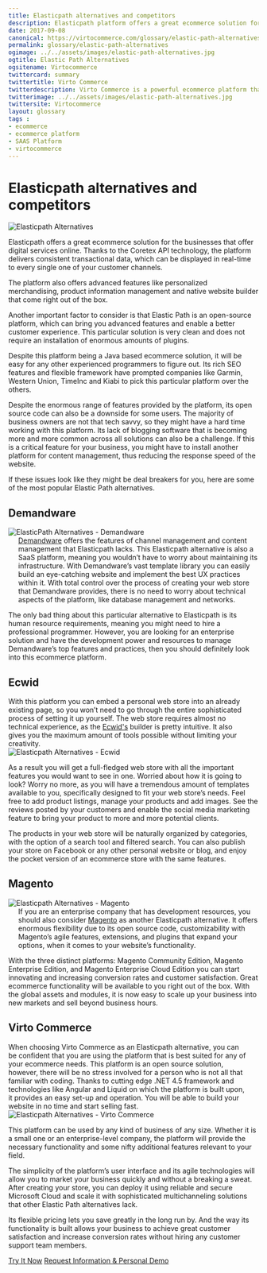 ```yaml
--- 
title: Elasticpath alternatives and competitors
description: Elasticpath platform offers a great ecommerce solution for the businesses that offer digital services online. It provides advanced features like personalized merchandising, product information management and native website builder that come right out of the box, but like every platform out there, this one has its downsides. So let's look at  Elastic Path alternatives and competitors.
date: 2017-09-08
canonical: https://virtocommerce.com/glossary/elastic-path-alternatives
permalink: glossary/elastic-path-alternatives
ogimage: ../../assets/images/elastic-path-alternatives.jpg
ogtitle: Elastic Path Alternatives
ogsitename: Virtocommerce
twittercard: summary
twittertitle: Virto Commerce
twitterdescription: Virto Commerce is a powerful ecommerce platform that includes everything you need to create an online store and sell online. Try it free with Free Community License
twitterimage: ../../assets/images/elastic-path-alternatives.jpg
twittersite: Virtocommerce
layout: glossary
tags : 
- ecommerce
- ecommerce platform
- SAAS Platform
- virtocommerce 
---
```

<div class="business-cnt">
    <div class="head __cart">
        <h1 class="title">Elasticpath alternatives and competitors</h1>
    </div>
    <img alt="Elasticpath Alternatives" src="assets/images/elastic-path-alternatives.jpg" />
    <p class="text">
    Elasticpath offers a great ecommerce solution for the businesses that offer digital services online. Thanks to the Coretex API technology, the platform delivers consistent transactional data, which can be displayed in real-time to every single one of your customer channels. </p>
    <p class="text">
    The platform also offers advanced features like personalized merchandising, product information management and native website builder that come right out of the box. </p>
    <p class="text">
    Another important factor to consider is that Elastic Path is an open-source platform, which can bring you advanced features and enable a better customer experience. This particular solution is very clean and does not require an installation of enormous amounts of plugins. </p>
    <p class="text">
    Despite this platform being a Java based ecommerce solution, it will be easy for any other experienced programmers to figure out. Its rich SEO features and flexible framework have prompted companies like Garmin, Western Union, TimeInc and Kiabi to pick this particular platform over the others. </p>
    <p class="text">
    Despite the enormous range of features provided by the platform, its open source code can also be a downside for some users. The majority of business owners are not that tech savvy, so they might have a hard time working with this platform. Its lack of blogging software that is becoming more and more common across all solutions can also be a challenge. If this is a critical feature for your business, you might have to install another platform for content management, thus reducing the response speed of the website. </p>
    <p class="text">
    If these issues look like they might be deal breakers for you, here are some of the most popular Elastic Path alternatives. </p>
    <h2>Demandware</h2>
    <div class="col-w">
        <div class="col __col-30">
            <img alt="ElasticPath Alternatives - Demandware" src="assets/images/demandware.jpg" />
        </div>
        <div class="col __col-70 text" style="margin-top: 0; padding-left: 20px;">
            <a href="http://www.demandware.com/" rel="nofollow">Demandware</a> offers the features of channel management and content management that Elasticpath lacks. This Elasticpath alternative is also a SaaS platform, meaning you wouldn’t have to worry about maintaining its infrastructure. 
            With Demandware’s vast template library you can easily build an eye-catching website and implement the best UX practices within it. With total control over the process of creating your web store that Demandware provides, there is no need to worry about technical aspects of the platform, like database management and networks. 
            </div>
        </div>
        <p class="text">
        The only bad thing about this particular alternative to Elasticpath is its human resource requirements, meaning you might need to hire a professional programmer. However, you are looking for an enterprise solution and have the development power and resources to manage Demandware’s top features and practices, then you should definitely look into this ecommerce platform. </p>
    <h2>Ecwid</h2>
    <div class="col-w">
        <div class="col __col-70 text" style="margin-top: 0; padding-right: 20px;">
           With this platform you can embed a personal web store into an already existing page, so you won’t need to go through the entire sophisticated process of setting it up yourself. The web store requires almost no technical experience, as the <a href="https://www.ecwid.com/" rel="nofollow">Ecwid's</a> builder is pretty intuitive. It also gives you the maximum amount of tools possible without limiting your creativity. 
           </div>
        <div class="col __col-30">
            <img alt="Elasticpath Alternatives - Ecwid" src="assets/images/ecwid.jpg" />
            </div>
        </div>
        <p class="text">
        As a result you will get a full-fledged web store with all the important features you would want to see in one. Worried about how it is going to look? Worry no more, as you will have a tremendous amount of templates available to you, specifically designed to fit your web store’s needs. Feel free to add product listings, manage your products and add images. See the reviews posted by your customers and enable the social media marketing feature to bring your product to more and more potential clients. </p>
        <p class="text">
        The products in your web store will be naturally organized by categories, with the option of a search tool and filtered search. You can also publish your store on Facebook or any other personal website or blog, and enjoy the pocket version of an ecommerce store with the same features.</p>
        <h2>Magento</h2>
    <div class="col-w">
        <div class="col __col-30">
            <img alt="Elasticpath Alternatives - Magento" src="assets/images/magento-1.jpg" />
        </div>
        <div class="col __col-70 text" style="margin-top: 0; padding-left: 20px;">
            If you are an enterprise company that has development resources, you should also consider <a href="https://magento.com/" rel="nofollow">Magento</a> as another Elasticpath alternative. It offers enormous flexibility due to its open source code, customizability with Magento’s agile features, extensions, and plugins that expand your options, when it comes to your website’s functionality.  
            </div>
        </div>
        <p class="text">
        With the three distinct platforms: Magento Community Edition, Magento Enterprise Edition, and Magento Enterprise Cloud Edition you can start innovating and increasing conversion rates and customer satisfaction. Great ecommerce functionality will be available to you right out of the box. With the global assets and modules, it is now easy to scale up your business into new markets and sell beyond business hours. </p>  
        <h2>Virto Commerce</h2>
    <div class="col-w">
        <div class="col __col-70 text" style="margin-top: 0; padding-right: 20px;">
           When choosing Virto Commerce as an Elasticpath alternative, you can be confident that you are using the platform that is best suited for any of your ecommerce needs. This platform is an open source solution, however, there will be no stress involved for a person who is not all that familiar with coding. Thanks to cutting edge .NET 4.5 framework and technologies like Angular and Liquid on which the platform is built upon, it provides an easy set-up and operation. You will be able to build your website in no time and start selling fast. 
           </div>
        <div class="col __col-30">
            <img alt="Elasticpath Alternatives - Virto Commerce" src="assets/images/virto-commerce-screen.jpg" />
            </div>
        </div>
        <p class="text">
        This platform can be used by any kind of business of any size. Whether it is a small one or an enterprise-level company, the platform will provide the necessary functionality and some nifty additional features relevant to your field. </p>
        <p class="text">
        The simplicity of the platform’s user interface and its agile technologies will allow you to market your business quickly and without a breaking a sweat. After creating your store, you can deploy it using reliable and secure Microsoft Cloud and scale it with sophisticated multichanneling solutions that other Elastic Path alternatives lack. </p>
        <p class="text">
        Its flexible pricing lets you save greatly in the long run by. And the way its functionality is built allows your business to achieve great customer satisfaction and increase conversion rates without hiring any customer support team members. </p>
<div class="buttons">
        <a class="button fill" href="/try-now">Try It Now</a>
        <a class="button fill" href="/contact-us">Request Information & Personal Demo</a>
    </div>
